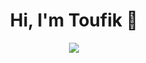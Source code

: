<h1 align="center">Hi, I'm Toufik 👋</h1>
<p align="center">
    <a href="https://www.linkedin.com/in/toufik-benkhelifa"><img src="https://img.shields.io/badge/linkedin-%230177B5?style=flat&logo=linkedin&logoColor=white"/></a>
  </p>
